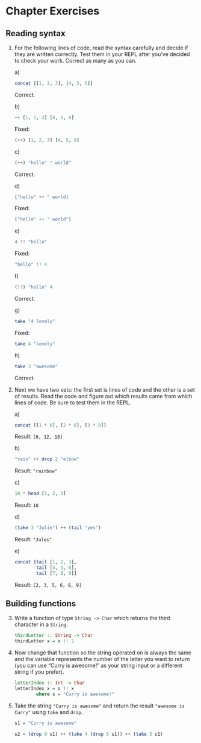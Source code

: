 # Chapter Exercises

## Reading syntax

1. For the following lines of code, read the syntax carefully and
decide if they are written correctly. Test them in your REPL
after you’ve decided to check your work. Correct as many as
you can.

    a)
    ```haskell
    concat [[1, 2, 3], [4, 5, 6]]
    ```
    Correct.

    b)
    ```haskell
    ++ [1, 2, 3] [4, 5, 6]
    ```
    Fixed:
    ```haskell
    (++) [1, 2, 3] [4, 5, 6]
    ```


    c)
    ```haskell
    (++) "hello" " world"
    ```
    Correct.


    d)
    ```haskell
    ["hello" ++ " world]
    ```
    Fixed:
    ```haskell
    ["hello" ++ " world"]
    ```


    e)
    ```haskell
    4 !! "hello"
    ```
    Fixed:
    ```haskell
    "hello" !! 4
    ```


    f)
    ```haskell
    (!!) "hello" 4
    ```
    Correct.


    g)
    ```haskell
    take "4 lovely"
    ```
    Fixed:
    ```haskell
    take 4 "lovely"
    ```


    h)
    ```haskell
    take 3 "awesome"
    ```
    Correct.

2. Next we have two sets: the first set is lines of code and the other is a set of results. Read the code and figure out which results came from which lines of code. Be sure to test them in the REPL.

    a)
    ```haskell
    concat [[1 * 6], [2 * 6], [3 * 6]]
    ```
    Result: `[6, 12, 18]`

    b)
    ```haskell
    "rain" ++ drop 2 "elbow"
    ```
    Result: `"rainbow"`

    c)
    ```haskell
    10 * head [1, 2, 3]
    ```
    Result: `10`

    d)
    ```haskell
    (take 3 "Julie") ++ (tail "yes")
    ```
    Result: `"Jules"`

    e)
    ```haskell
    concat [tail [1, 2, 3],
            tail [4, 5, 6],
            tail [7, 8, 9]]
    ```
    Result: `[2, 3, 5, 6, 8, 9]`

## Building functions

3. Write a function of type `String -> Char` which returns the third
character in a `String`.

    ```haskell
    thirdLetter :: String -> Char
    thirdLetter x = x !! 2
    ```

4. Now change that function so the string operated on is always the same and the variable represents the number of the letter you want to return (you can use “Curry is awesome!” as your string input or a different string if you prefer).

    ```haskell
    letterIndex :: Int -> Char
    letterIndex x = s !! x
            where s = "Curry is awesome!"
    ```

5. Take the string `"Curry is awesome"` and return the result `"awesome is Curry"` using `take` and `drop`.

    ```haskell
    s1 = "Curry is awesome"

    s2 = (drop 9 s1) ++ (take 4 (drop 5 s1)) ++ (take 5 s1)
    ```

